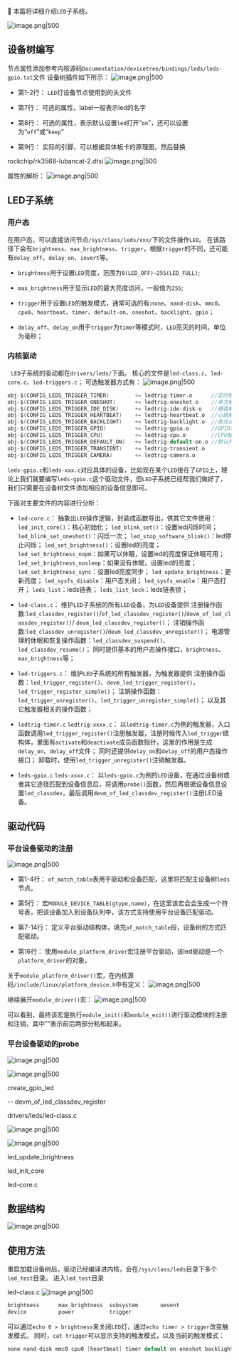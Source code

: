 📢 本篇将详细介绍`LED`子系统。

![image.png|500](https://my-obsidian-image.oss-cn-guangzhou.aliyuncs.com/2025/06/cc261fc16db2789ed8497928ae1d4ce8.png)

## 设备树编写

节点属性添加参考内核源码`Documentation/devicetree/bindings/leds/leds-gpio.txt`文件 设备树插件如下所示：
![image.png|500](https://my-obsidian-image.oss-cn-guangzhou.aliyuncs.com/2025/06/aa4e495f8b8e654c3aa2b1534b555659.png)


- 第1-2行： `LED`灯设备节点使用到的头文件
    
- 第7行： 可选的属性，label一般表示led的名字
    
- 第8行： 可选的属性，表示默认设置`led`打开“`on`”，还可以设置为“`off`”或“`keep`”
    
- 第9行： 实际的引脚，可以根据具体板卡的原理图，然后替换
    

rockchip/rk3568-lubancat-2.dtsi
![image.png|500](https://my-obsidian-image.oss-cn-guangzhou.aliyuncs.com/2025/06/dba57d1e94f0e7ef975cbda9eeb67d60.png)

属性的解析：
![image.png|500](https://my-obsidian-image.oss-cn-guangzhou.aliyuncs.com/2025/06/fdf389cf4cb12e48b31c5139b39ea2d3.png)


  

## LED子系统

### 用户态

在用户态，可以直接访问节点`/sys/class/leds/xxx/`下的文件操作`LED`。 在该路径下会有`brightness`、`max_brightness`、`trigger`，根据`trigger`的不同，还可能有`delay_off`、`delay_on`、`invert`等。

  

- `brightness`用于设置`LED`亮度，范围为`0(LED_OFF)~255(LED_FULL)`;
    
- `max_brightness`用于显示`LED`的最大亮度访问，一般值为`255`;
    
- `trigger`用于设置`LED`的触发模式，通常可选的有:`none`、`nand-disk`、`mmc0`、`cpu0`、`heartbeat`、`timer`、`default-on`、`oneshot`、`backlight`、`gpio`；
    
- `delay_off`、`delay_on`用于`trigger`为`timer`等模式时，`LED`亮灭的时间，单位为毫秒；
    

### 内核驱动

  `LED`子系统的驱动都在`drivers/leds/`下面。 核心的文件是`led-class.c`、`led-core.c`、`led-triggers.c`； 可选触发器方式有：
![image.png|500](https://my-obsidian-image.oss-cn-guangzhou.aliyuncs.com/2025/06/48c57e38b591aae4e8674826971adfbb.png)

```C
obj-$(CONFIG_LEDS_TRIGGER_TIMER)        += ledtrig-timer.o      //定时触发
obj-$(CONFIG_LEDS_TRIGGER_ONESHOT)      += ledtrig-oneshot.o    //单次触发
obj-$(CONFIG_LEDS_TRIGGER_IDE_DISK)     += ledtrig-ide-disk.o   //硬盘触发
obj-$(CONFIG_LEDS_TRIGGER_HEARTBEAT)    += ledtrig-heartbeat.o  //心跳触发
obj-$(CONFIG_LEDS_TRIGGER_BACKLIGHT)    += ledtrig-backlight.o  //背光设置
obj-$(CONFIG_LEDS_TRIGGER_GPIO)         += ledtrig-gpio.o       //GPIO触发
obj-$(CONFIG_LEDS_TRIGGER_CPU)          += ledtrig-cpu.o        //CPU触发     
obj-$(CONFIG_LEDS_TRIGGER_DEFAULT_ON)   += ledtrig-default-on.o //默认开
obj-$(CONFIG_LEDS_TRIGGER_TRANSIENT)    += ledtrig-transient.o  
obj-$(CONFIG_LEDS_TRIGGER_CAMERA)       += ledtrig-camera.o
```

`leds-gpio.c`和`leds-xxx.c`对应具体的设备，比如现在某个`LED`接在了`GPIO`上，理论上我们就要编写`leds-gpio.c`这个驱动文件，但`LED`子系统已经帮我们做好了，我们只需要在设备树文件添加相应的设备信息即可。

下面对主要文件的内容进行分析：

- `led-core.c`： 抽象出`LED`操作逻辑，封装成函数导出，供其它文件使用： `led_init_core()`：核心初始化； `led_blink_set()`：设置led闪烁时间； `led_blink_set_oneshot()`：闪烁一次； `led_stop_software_blink()`：led停止闪烁； `led_set_brightness()`：设置led的亮度； `led_set_brightness_nopm`：如果可以休眠，设置led的亮度保证休眠可用； `led_set_brightness_nosleep`：如果没有休眠，设置led的亮度； `led_set_brightness_sync`：设置led亮度同步； `led_update_brightness`：更新亮度； `led_sysfs_disable`：用户态关闭； `led_sysfs_enable`：用户态打开； `leds_list`：leds链表； `leds_list_lock`：leds链表锁；
    
- `led-class.c`： 维护`LED`子系统的所有`LED`设备，为`LED`设备提供 注册操作函数:`led_classdev_register()`/`of_led_classdev_register()`/`devm_of_led_classdev_register()`/ `devm_led_classdev_register()`； 注销操作函数:`led_classdev_unregister()`/`devm_led_classdev_unregister()`； 电源管理的休眠和恢复操作函数：`led_classdev_suspend()`、`led_classdev_resume()`； 同时提供基本的用户态操作接口，`brightness`、`max_brightness`等；
    
- `led-triggers.c`： 维护`LED`子系统的所有触发器，为触发器提供 注册操作函数：`led_trigger_register()`、`devm_led_trigger_register()`，`led_trigger_register_simple()`； 注销操作函数：`led_trigger_unregister()`、`led_trigger_unregister_simple()`； 以及其它触发器相关的操作函数；
    
- `ledtrig-timer.c` `ledtrig-xxxx.c`： 以`ledtrig-timer.c`为例的触发器，入口函数调用`led_trigger_register()`注册触发器，注册时候传入`led_trigger`结构体，里面有`activate`和`deactivate`成员函数指针，这里的作用是生成`delay_on`、`delay_off`文件； 同时还提供`delay_on`和`delay_off`的用户态操作接口； 卸载时，使用`led_trigger_unregister()`注销触发器。
    
- `leds-gpio.c` `leds-xxxx.c`： 以`leds-gpio.c`为例的`LED`设备，在通过设备树或者其它途径匹配到设备信息后，将调用`probe()`函数，然后再根据设备信息设置`led_classdev`，最后调用`devm_of_led_classdev_register()`注册LED设备。
    

## 驱动代码

### 平台设备驱动的注册

![image.png|500](https://my-obsidian-image.oss-cn-guangzhou.aliyuncs.com/2025/06/6465ac388215fa4d23bd6a685c55a70c.png)

- 第1-4行： `of_match_table`表用于驱动和设备匹配，这里将匹配主设备树`leds`节点。
    
- 第5行： 宏`MODULE_DEVICE_TABLE(gtype,name)`，在这里该宏会会生成一个符号表，把该设备加入到设备队列中，该方式支持使用平台设备匹配驱动。
    
- 第7-14行： 定义平台驱动结构体，填充`of_match_table`段，设备树的方式匹配驱动。
    
- 第16行： 使用`module_platform_driver`宏注册平台驱动，该led驱动是一个`platform_driver`的对象。
    

关于`module_platform_driver()`宏，在内核源码`/include/linux/platform_device.h`中有定义：
![image.png|500](https://my-obsidian-image.oss-cn-guangzhou.aliyuncs.com/2025/06/4886a23647466704f03abd42ef96964f.png)


继续展开`module_driver()`宏：
![image.png|500](https://my-obsidian-image.oss-cn-guangzhou.aliyuncs.com/2025/06/9dc3b1bc3260495963c52d86e2fd0602.png)


可以看到，最终该宏是执行`module_init()`和`module_exit()`进行驱动模块的注册和注销，其中””表示前后两部分粘和起来。

### 平台设备驱动的probe

![image.png|500](https://my-obsidian-image.oss-cn-guangzhou.aliyuncs.com/2025/06/3220c9f8ced562ff4ad020c181ca5fbe.png)

![image.png|500](https://my-obsidian-image.oss-cn-guangzhou.aliyuncs.com/2025/06/3b9fabd25edeb63932a0636d1c94cb7b.png)


create_gpio_led

-- devm_of_led_classdev_register

drivers/leds/led-class.c

![image.png|500](https://my-obsidian-image.oss-cn-guangzhou.aliyuncs.com/2025/06/c9945103aa4817f4cbf5cb66d1b5180e.png)


![image.png|500](https://my-obsidian-image.oss-cn-guangzhou.aliyuncs.com/2025/06/ee25c90be6f5ed47b6f7f41c12adabdc.png)


led_update_brightness

led_init_core

led-core.c

## 数据结构

![image.png|500](https://my-obsidian-image.oss-cn-guangzhou.aliyuncs.com/2025/06/3d450dd5c59b3fb69fa930736cd6e351.png)


## 使用方法

重启加载设备树后，驱动已经编译进内核，会在`/sys/class/leds`目录下多个`led_test`目录。 进入`led_test`目录

led-class.c
![image.png|500](https://my-obsidian-image.oss-cn-guangzhou.aliyuncs.com/2025/06/625a0ff3b529e370df8bca33efa20d08.png)


```C
brightness      max_brightness  subsystem       uevent
device          power           trigger
```

可以通过`echo 0 > brightness`来关闭`LED`灯，通过`echo timer > trigger`改变触发模式。 同时，`cat trigger`可以显示支持的触发模式，以及当前的触发模式：

```C
none nand-disk mmc0 cpu0 [heartbeat] timer default-on oneshot backlight gpio
```